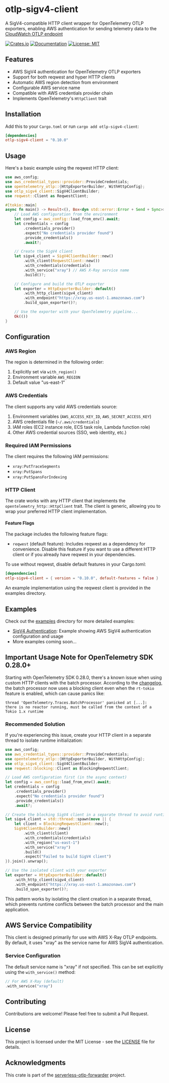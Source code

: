 # otlp-sigv4-client

A SigV4-compatible HTTP client wrapper for OpenTelemetry OTLP exporters, enabling AWS authentication for sending telemetry data to the [CloudWatch OTLP endpoint](https://docs.aws.amazon.com/AmazonCloudWatch/latest/monitoring/CloudWatch-OTLPEndpoint.html)

[![Crates.io](https://img.shields.io/crates/v/otlp-sigv4-client.svg)](https://crates.io/crates/otlp-sigv4-client)
[![Documentation](https://docs.rs/otlp-sigv4-client/badge.svg)](https://docs.rs/otlp-sigv4-client)
[![License: MIT](https://img.shields.io/badge/License-MIT-yellow.svg)](https://opensource.org/licenses/MIT)

## Features

- AWS SigV4 authentication for OpenTelemetry OTLP exporters
- Support for both reqwest and hyper HTTP clients
- Automatic AWS region detection from environment
- Configurable AWS service name
- Compatible with AWS credentials provider chain
- Implements OpenTelemetry's `HttpClient` trait

## Installation

Add this to your `Cargo.toml` or run `cargo add otlp-sigv4-client`:

```toml
[dependencies]
otlp-sigv4-client = "0.10.0"
```

## Usage

Here's a basic example using the reqwest HTTP client:

```rust
use aws_config;
use aws_credential_types::provider::ProvideCredentials;
use opentelemetry_otlp::{HttpExporterBuilder, WithHttpConfig};
use otlp_sigv4_client::SigV4ClientBuilder;
use reqwest::Client as ReqwestClient;

#[tokio::main]
async fn main() -> Result<(), Box<dyn std::error::Error + Send + Sync>> {
    // Load AWS configuration from the environment
    let config = aws_config::load_from_env().await;
    let credentials = config
        .credentials_provider()
        .expect("No credentials provider found")
        .provide_credentials()
        .await?;

    // Create the SigV4 client
    let sigv4_client = SigV4ClientBuilder::new()
        .with_client(ReqwestClient::new())
        .with_credentials(credentials)
        .with_service("xray") // AWS X-Ray service name
        .build()?;

    // Configure and build the OTLP exporter
    let exporter = HttpExporterBuilder::default()
        .with_http_client(sigv4_client)
        .with_endpoint("https://xray.us-east-1.amazonaws.com")
        .build_span_exporter()?;

    // Use the exporter with your OpenTelemetry pipeline...
    Ok(())
}
```

## Configuration

### AWS Region

The region is determined in the following order:
1. Explicitly set via `with_region()`
2. Environment variable `AWS_REGION`
3. Default value "us-east-1"

### AWS Credentials

The client supports any valid AWS credentials source:
1. Environment variables (`AWS_ACCESS_KEY_ID`, `AWS_SECRET_ACCESS_KEY`)
2. AWS credentials file (`~/.aws/credentials`)
3. IAM roles (EC2 instance role, ECS task role, Lambda function role)
4. Other AWS credential sources (SSO, web identity, etc.)

### Required IAM Permissions

The client requires the following IAM permissions:
- `xray:PutTraceSegments`
- `xray:PutSpans`
- `xray:PutSpansForIndexing`

### HTTP Client

The crate works with any HTTP client that implements the `opentelemetry_http::HttpClient` trait. The client is generic, allowing you to wrap your preferred HTTP client implementation.

#### Feature Flags

The package includes the following feature flags:

- `reqwest` (default feature): Includes reqwest as a dependency for convenience. Disable this feature if you want to use a different HTTP client or if you already have reqwest in your dependencies.

To use without reqwest, disable default features in your Cargo.toml:

```toml
[dependencies]
otlp-sigv4-client = { version = "0.10.0", default-features = false }
```

An example implementation using the reqwest client is provided in the examples directory.

## Examples

Check out the [examples](examples/) directory for more detailed examples:
- [SigV4 Authentication](examples/sigv4_auth/): Example showing AWS SigV4 authentication configuration and usage
- More examples coming soon...

## Important Usage Note for OpenTelemetry SDK 0.28.0+

Starting with OpenTelemetry SDK 0.28.0, there's a known issue when using custom HTTP clients with the batch processor. According to the [changelog](https://github.com/open-telemetry/opentelemetry-rust/blob/opentelemetry_sdk-0.28.0/opentelemetry-sdk/CHANGELOG.md), the batch processor now uses a blocking client even when the `rt-tokio` feature is enabled, which can cause panics like:

```
thread 'OpenTelemetry.Traces.BatchProcessor' panicked at [...]:
there is no reactor running, must be called from the context of a Tokio 1.x runtime
```

### Recommended Solution

If you're experiencing this issue, create your HTTP client in a separate thread to isolate runtime initialization:

```rust
use aws_config;
use aws_credential_types::provider::ProvideCredentials;
use opentelemetry_otlp::{HttpExporterBuilder, WithHttpConfig};
use otlp_sigv4_client::SigV4ClientBuilder;
use reqwest::blocking::Client as BlockingReqwestClient;

// Load AWS configuration first (in the async context)
let config = aws_config::load_from_env().await;
let credentials = config
    .credentials_provider()
    .expect("No credentials provider found")
    .provide_credentials()
    .await?;

// Create the blocking SigV4 client in a separate thread to avoid runtime conflicts
let sigv4_client = std::thread::spawn(move || {
    let client = BlockingReqwestClient::new();
    SigV4ClientBuilder::new()
        .with_client(client)
        .with_credentials(credentials)
        .with_region("us-east-1")
        .with_service("xray")
        .build()
        .expect("Failed to build SigV4 client")
}).join().unwrap();

// Use the isolated client with your exporter
let exporter = HttpExporterBuilder::default()
    .with_http_client(sigv4_client)
    .with_endpoint("https://xray.us-east-1.amazonaws.com")
    .build_span_exporter()?;
```

This pattern works by isolating the client creation in a separate thread, which prevents runtime conflicts between the batch processor and the main application.

## AWS Service Compatibility

This client is designed primarily for use with AWS X-Ray OTLP endpoints. By default, it uses "xray" as the service name for AWS SigV4 authentication.

### Service Configuration

The default service name is "xray" if not specified. This can be set explicitly using the `with_service()` method:

```rust
// For AWS X-Ray (default)
.with_service("xray")
```

## Contributing

Contributions are welcome! Please feel free to submit a Pull Request.

## License

This project is licensed under the MIT License - see the [LICENSE](LICENSE) file for details.

## Acknowledgments

This crate is part of the [serverless-otlp-forwarder](https://github.com/dev7a/serverless-otlp-forwarder) project. 